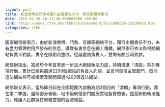 ```yaml
---
layout: post
title: 新浪微博及鬥魚等履行主體責任不力　網信辦責令整改
date: 2023-04-30 16:21:46.000000000 +08:00
link: https://news.rthk.hk/rthk/ch/component/k2/1698555-20230430.htm
categories: rthk
---
```


國家網信辦表示，由於新浪微博、鬥魚、豆瓣等網絡平台，履行主體責任不力，未有盡力管理對用戶發布的信息，導致有害信息在網上傳播，網信辦已依法與相關網站負責人約談，責令在限期內整改，從嚴處罰負責人，並向有關公司罰款。

網信辦指出，當局於今年首季進一步加大網絡執法力度，持續推進「清朗」系列專項行動，累計已經與超過2200個網站的負責人約談，並會同電信主管部門，取消違法網站許可或備案及關閉超過4200個違法網站。

網信辦又表示，當局即日起在全國範圍內啟動為期3個月的「清朗」專項行動，將在第二季度，選取部分省級、地市級網信部門開展實地監督檢查，提高網絡執法能力，維護人民群眾在網絡空間的合法權益。
